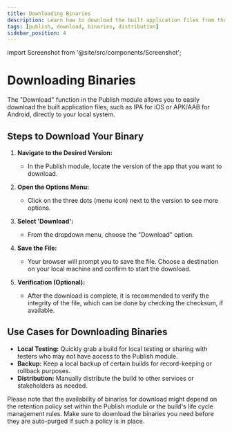 ```yaml
---
title: Downloading Binaries
description: Learn how to download the built application files from the Publish module in Appcircle
tags: [publish, download, binaries, distribution]
sidebar_position: 4
---
```


import Screenshot from '@site/src/components/Screenshot';

# Downloading Binaries

The "Download" function in the Publish module allows you to easily download the built application files, such as IPA for iOS or APK/AAB for Android, directly to your local system.

<Screenshot url='https://cdn.appcircle.io/docs/assets/publish-download.png' />

## Steps to Download Your Binary

1. **Navigate to the Desired Version:**

   - In the Publish module, locate the version of the app that you want to download.

2. **Open the Options Menu:**

   - Click on the three dots (menu icon) next to the version to see more options.

3. **Select 'Download':**

   - From the dropdown menu, choose the "Download" option.

4. **Save the File:**

   - Your browser will prompt you to save the file. Choose a destination on your local machine and confirm to start the download.

5. **Verification (Optional):**
   - After the download is complete, it is recommended to verify the integrity of the file, which can be done by checking the checksum, if available.

## Use Cases for Downloading Binaries

- **Local Testing:** Quickly grab a build for local testing or sharing with testers who may not have access to the Publish module.
- **Backup:** Keep a local backup of certain builds for record-keeping or rollback purposes.
- **Distribution:** Manually distribute the build to other services or stakeholders as needed.

Please note that the availability of binaries for download might depend on the retention policy set within the Publish module or the build's life cycle management rules. Make sure to download the binaries you need before they are auto-purged if such a policy is in place.
